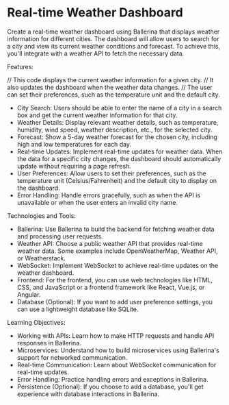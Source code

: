 # Real-time Weather Dashboard

Create a real-time weather dashboard using Ballerina that displays weather information for different cities. The dashboard will allow users to search for a city and view its current weather conditions and forecast. To achieve this, you'll integrate with a weather API to fetch the necessary data.

Features:

// This code displays the current weather information for a given city.
// It also updates the dashboard when the weather data changes.
// The user can set their preferences, such as the temperature unit and the default city.



- City Search: Users should be able to enter the name of a city in a search box and get the current weather information for that city.
- Weather Details: Display relevant weather details, such as temperature, humidity, wind speed, weather description, etc., for the selected city.
- Forecast: Show a 5-day weather forecast for the chosen city, including high and low temperatures for each day.
- Real-time Updates: Implement real-time updates for weather data. When the data for a specific city changes, the dashboard should automatically update without requiring a page refresh.
- User Preferences: Allow users to set their preferences, such as the temperature unit (Celsius/Fahrenheit) and the default city to display on the dashboard.
- Error Handling: Handle errors gracefully, such as when the API is unavailable or when the user enters an invalid city name.

Technologies and Tools:

- Ballerina: Use Ballerina to build the backend for fetching weather data and processing user requests.
- Weather API: Choose a public weather API that provides real-time weather data. Some examples include OpenWeatherMap, Weather API, or Weatherstack.
- WebSocket: Implement WebSocket to achieve real-time updates on the weather dashboard.
- Frontend: For the frontend, you can use web technologies like HTML, CSS, and JavaScript or a frontend framework like React, Vue.js, or Angular.
- Database (Optional): If you want to add user preference settings, you can use a lightweight database like SQLite.

Learning Objectives:

- Working with APIs: Learn how to make HTTP requests and handle API responses in Ballerina.
- Microservices: Understand how to build microservices using Ballerina's support for networked communication.
- Real-time Communication: Learn about WebSocket communication for real-time updates.
- Error Handling: Practice handling errors and exceptions in Ballerina.
- Persistence (Optional): If you choose to add a database, you'll get experience with database interactions in Ballerina.
